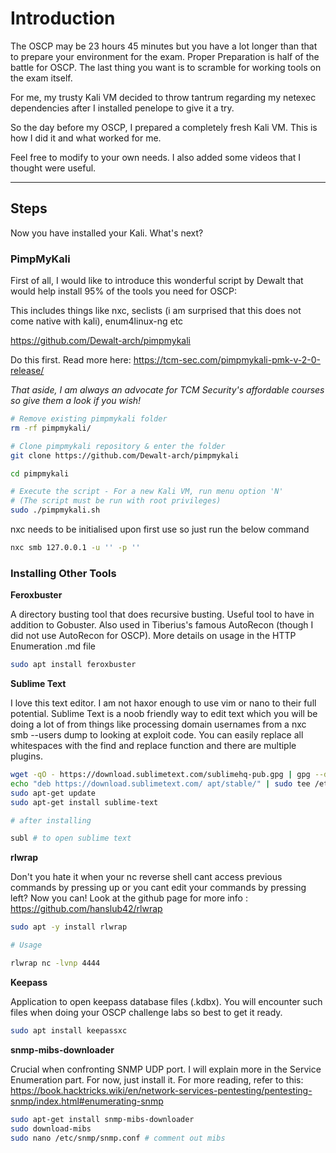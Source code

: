 # Introduction

The OSCP may be 23 hours 45 minutes but you have a lot longer than that to prepare your environment for the exam. Proper Preparation is half of the battle for OSCP. The last thing you want is to scramble for working tools on the exam itself.

For me, my trusty Kali VM decided to throw tantrum regarding my netexec dependencies after I installed penelope to give it a try.

So the day before my OSCP, I prepared a completely fresh Kali VM. This is how I did it and what worked for me.

Feel free to modify to your own needs. I also added some videos that I thought were useful.

-------------------------------------------------------------

## Steps

Now you have installed your Kali. What's next?


### PimpMyKali

First of all, I would like to introduce this wonderful script by Dewalt that would help install 95% of the tools you need for OSCP:

This includes things like nxc, seclists (i am surprised that this does not come native with kali), enum4linux-ng etc

https://github.com/Dewalt-arch/pimpmykali

Do this first. Read more here: https://tcm-sec.com/pimpmykali-pmk-v-2-0-release/

_That aside, I am always an advocate for TCM Security's affordable courses so give them a look if you wish!_

```bash
# Remove existing pimpmykali folder
rm -rf pimpmykali/

# Clone pimpmykali repository & enter the folder
git clone https://github.com/Dewalt-arch/pimpmykali

cd pimpmykali

# Execute the script - For a new Kali VM, run menu option 'N'
# (The script must be run with root privileges)
sudo ./pimpmykali.sh
```

nxc needs to be initialised upon first use so just run the below command

```bash
nxc smb 127.0.0.1 -u '' -p ''
```

### Installing Other Tools

**Feroxbuster**

A directory busting tool that does recursive busting. Useful tool to have in addition to Gobuster. Also used in Tiberius's famous AutoRecon (though I did not use AutoRecon for OSCP). More details on usage in the HTTP Enumeration .md file

```bash
sudo apt install feroxbuster
```

**Sublime Text**

I love this text editor. I am not haxor enough to use vim or nano to their full potential. Sublime Text is a noob friendly way to edit text which you will be doing a lot of from things like processing domain usernames from a nxc smb --users dump to looking at exploit code. You can easily replace all whitespaces with the find and replace function and there are multiple plugins. 

```bash
wget -qO - https://download.sublimetext.com/sublimehq-pub.gpg | gpg --dearmor | sudo tee /etc/apt/trusted.gpg.d/sublimehq-archive.gpg > /dev/null
echo "deb https://download.sublimetext.com/ apt/stable/" | sudo tee /etc/apt/sources.list.d/sublime-text.list
sudo apt-get update
sudo apt-get install sublime-text

# after installing

subl # to open sublime text
```

**rlwrap**

Don't you hate it when your nc reverse shell cant access previous commands by pressing up or you cant edit your commands by pressing left?
Now you can! Look at the github page for more info : https://github.com/hanslub42/rlwrap

```bash
sudo apt -y install rlwrap

# Usage

rlwrap nc -lvnp 4444
```

**Keepass**

Application to open keepass database files (.kdbx). You will encounter such files when doing your OSCP challenge labs so best to get it ready.

```bash
sudo apt install keepassxc
```

**snmp-mibs-downloader**

Crucial when confronting SNMP UDP port. I will explain more in the Service Enumeration part. For now, just install it.
For more reading, refer to this: https://book.hacktricks.wiki/en/network-services-pentesting/pentesting-snmp/index.html#enumerating-snmp

```bash
sudo apt-get install snmp-mibs-downloader
sudo download-mibs
sudo nano /etc/snmp/snmp.conf # comment out mibs
```